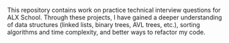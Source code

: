 This repository contains work on practice technical interview questions for ALX School. Through these projects, I have gained a deeper understanding of data structures (linked lists, binary trees, AVL trees, etc.), sorting algorithms and time complexity, and better ways to refactor my code.